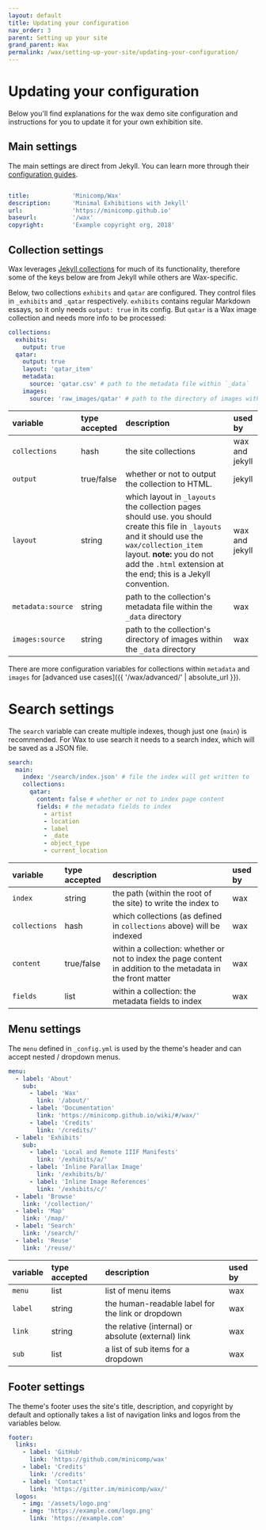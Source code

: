 ```yaml
---
layout: default
title: Updating your configuration
nav_order: 3
parent: Setting up your site
grand_parent: Wax
permalink: /wax/setting-up-your-site/updating-your-configuration/
---
```


# Updating your configuration

Below you'll find explanations for the wax demo site configuration and instructions for you to update it for your own exhibition site.

## Main settings

The main settings are direct from Jekyll. You can learn more through their [configuration guides](https://jekyllrb.com/docs/configuration/).

```yml

title:            'Minicomp/Wax'
description:      'Minimal Exhibitions with Jekyll'
url:              'https://minicomp.github.io'
baseurl:          '/wax'
copyright:        'Example copyright org, 2018'

```

## Collection settings

Wax leverages [Jekyll collections](https://jekyllrb.com/docs/collections/) for much of its
functionality, therefore some of the keys below are from
Jekyll while others are Wax-specific.

Below, two collections `exhibits` and `qatar` are configured. They control files in `_exhibits` and `_qatar` respectively. `exhibits` contains regular Markdown essays, so it only needs `output: true` in its config. But `qatar` is a Wax image collection and needs more info to be processed:

```yml
collections:
  exhibits:
    output: true
  qatar:
    output: true
    layout: 'qatar_item'
    metadata:
      source: 'qatar.csv' # path to the metadata file within `_data`
    images:
      source: 'raw_images/qatar' # path to the directory of images within `_data`

```

| variable | type accepted | description | used by  |
|:---------|:--------------|:------------|:---------|
| `collections` | hash | the site collections | wax and jekyll |
| `output` | true/false | whether or not to output the collection to HTML. | jekyll |
| `layout` | string | which layout in `_layouts` the collection pages should use. you should create this file in `_layouts` and it should use the `wax/collection_item` layout. __note:__ you do not add the `.html` extension at the end; this is a Jekyll convention. | wax and jekyll |
| `metadata:source` | string | path to the collection's metadata file within the `_data` directory | wax |
| `images:source` | string | path to the collection's directory of images within the `_data` directory  | wax |

There are more configuration variables for collections within `metadata` and `images` for [advanced use cases]({{ '/wax/advanced/' | absolute_url }}).

# Search settings

The `search` variable can create multiple indexes, though just one (`main`) is recommended. For Wax to use search it needs to a search index, which will be saved as a JSON file.

```yml
search:
  main:
    index: '/search/index.json' # file the index will get written to
    collections:
      qatar:
        content: false # whether or not to index page content
        fields: # the metadata fields to index
          - artist
          - location
          - label
          - _date
          - object_type
          - current_location
```

| variable      | type accepted | description | used by  |
|:--------------|:--------------|:------------|:---------|
| `index`        | string | the path (within the root of the site) to write the index to | wax |
| `collections` | hash   | which collections (as defined in `collections` above) will be indexed | wax |
| `content`     | true/false | within a collection: whether or not to index the page content in addition to the metadata in the front matter | wax |
| `fields`      | list | within a collection: the metadata fields to index | wax |

## Menu settings

The `menu` defined in `_config.yml` is used by the theme's header and can accept nested / dropdown menus.

```yml
menu:
  - label: 'About'
    sub:
      - label: 'Wax'
        link: '/about/'
      - label: 'Documentation'
        link: 'https://minicomp.github.io/wiki/#/wax/'
      - label: 'Credits'
        link: '/credits/'
  - label: 'Exhibits'
    sub:
      - label: 'Local and Remote IIIF Manifests'
        link: '/exhibits/a/'
      - label: 'Inline Parallax Image'
        link: '/exhibits/b/'
      - label: 'Inline Image References'
        link: '/exhibits/c/'
  - label: 'Browse'
    link: '/collection/'
  - label: 'Map'
    link: '/map/'
  - label: 'Search'
    link: '/search/'
  - label: 'Reuse'
    link: '/reuse/'
```

| variable      | type accepted | description | used by  |
|:--------------|:--------------|:------------|:---------|
| `menu` | list | list of menu items | wax |
| `label` | string | the human-readable label for the link or dropdown | wax |
| `link` | string | the relative (internal) or absolute (external) link | wax |
| `sub` | list | a list of sub items for a dropdown | wax |

## Footer settings

The theme's footer uses the site's title, description, and copyright by default and optionally takes a list of navigation links and logos from the variables below.

```yml
footer:
  links:
    - label: 'GitHub'
      link: 'https://github.com/minicomp/wax'
    - label: 'Credits'
      link: '/credits'
    - label: 'Contact'
      link: 'https://gitter.im/minicomp/wax/'
  logos:
    - img: '/assets/logo.png'
    - img: 'https://example.com/logo.png'
      link: 'https://example.com'
```
